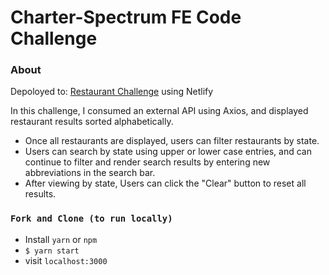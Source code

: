 # Charter-Spectrum FE Code Challenge

### About
Depoloyed to: [Restaurant Challenge](https://restaurant-challenge.netlify.app/) using Netlify

In this challenge, I consumed an external API using Axios, and displayed restaurant results sorted alphabetically.
- Once all restaurants are displayed, users can filter restaurants by state.
- Users can search by state using upper or lower case entries, and can continue to filter and render search results by entering new abbreviations in the search bar.
- After viewing by state, Users can click the "Clear" button to reset all results.

### `Fork and Clone (to run locally)`
- Install `yarn` or `npm`
- `$ yarn start`
- visit `localhost:3000`
